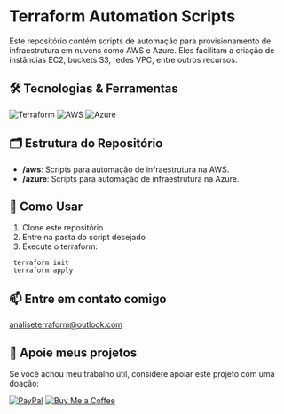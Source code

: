 # Terraform Automation Scripts

Este repositório contém scripts de automação para provisionamento de infraestrutura em nuvens como AWS e Azure. Eles facilitam a criação de instâncias EC2, buckets S3, redes VPC, entre outros recursos.

## 🛠️ Tecnologias & Ferramentas
![Terraform](https://img.shields.io/badge/-Terraform-333333?style=flat&logo=terraform&logoColor=5C4EE5)
![AWS](https://img.shields.io/badge/-AWS-333333?style=flat&logo=amazon-aws)
![Azure](https://img.shields.io/badge/-Azure-333333?style=flat&logo=microsoft-azure)

## 🗂 Estrutura do Repositório
- **/aws**: Scripts para automação de infraestrutura na AWS.
- **/azure**: Scripts para automação de infraestrutura na Azure.


## 🚀 Como Usar
   1. Clone este repositório
   2. Entre na pasta do script desejado
   3. Execute o terraform:
    
   ```
    terraform init
    terraform apply
   ```
## 📫 Entre em contato comigo
analiseterraform@outlook.com

## 🎁 Apoie meus projetos
Se você achou meu trabalho útil, considere apoiar este projeto com uma doação:
  
[![PayPal](https://img.shields.io/badge/Donate-PayPal-blue.svg)](https://www.paypal.com/donate/?hosted_button_id=MNVWCG4YML67G)
[![Buy Me a Coffee](https://img.shields.io/badge/Buy%20Me%20A-Coffee-yellow.svg)](https://www.buymeacoffee.com/seuUsuario)
